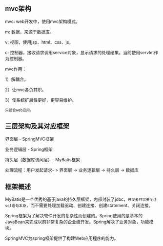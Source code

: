 ## mvc架构

mvc: web开发中，使用mvc架构模式。

m: 数据，来源于数据库。

v: 视图，使用jsp、html、css、js。

c: 控制器，接收请求调用service对象，显示请求的处理结果。当前使用servlet作为控制器。

mvc作用：

1）解耦合。

2）让mvc各负其职。

3）使系统扩展性更好，更容易维护。

`只适合web应用。`

## 三层架构及其对应框架

界面层 - SpringMVC框架

业务逻辑层 - Spring框架

持久层（数据库访问层）- MyBatis框架

处理流程：用户发起请求- > 界面层 -> 业务逻辑层 -> 持久层 -> 数据库

## 框架概述

MyBatis是一个优秀的基于java的持久层框架，内部封装了jdbc，`开发者只需要关注sql语句本身`，而不需要处理加载驱动、创建连接、创建statement、关闭连接。

Spring框架为了解决软件开发的复杂性而创建的。Spring使用的是基本的JavaBean来完成以前非常复杂的企业级开发。Spring解决了业务对象，功能模块。

SpringMVC为spring框架提供了构建Web应用程序的能力。



